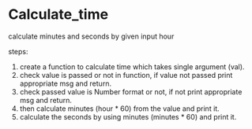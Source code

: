 # Calculate_time

calculate minutes and seconds by given input hour

steps:
1. create a function to calculate time which takes single argument (val).
2. check value is passed or not in function, if value not passed print appropriate msg and return.
3. check passed value is Number format or not, if not print appropriate msg and return.
4. then calculate minutes (hour * 60) from the value and print it.
5. calculate the seconds by using minutes (minutes * 60) and print it.